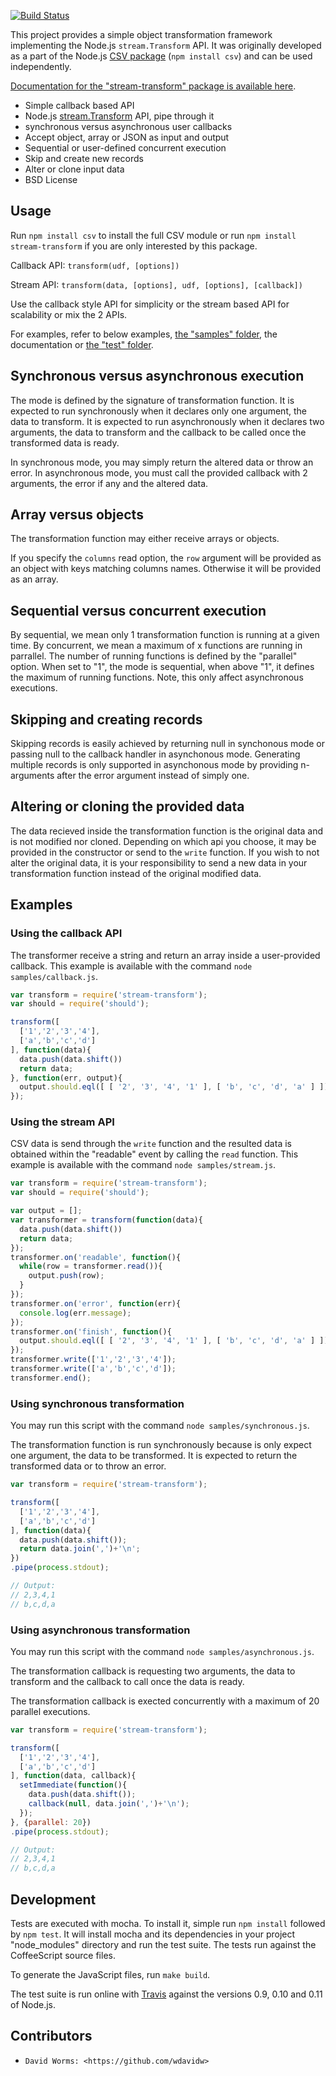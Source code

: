 [![Build Status](https://secure.travis-ci.org/wdavidw/node-stream-transform.png)][travis]

This project provides a simple object transformation framework implementing the 
Node.js `stream.Transform` API. It was originally developed as a part of the Node.js 
[CSV package][csv] (`npm install csv`) and can be used independently.

[Documentation for the "stream-transform" package is available here][home].

*   Simple callback based API
*   Node.js [stream.Transform][streamtransform] API, pipe through it
*   synchronous versus asynchronous user callbacks
*   Accept object, array or JSON as input and output
*   Sequential or user-defined concurrent execution
*   Skip and create new records
*   Alter or clone input data
*   BSD License

## Usage

Run `npm install csv` to install the full CSV module or run 
`npm install stream-transform` if you are only interested by this package.

Callback API: `transform(udf, [options])`   

Stream API: `transform(data, [options], udf, [options], [callback])`   

Use the callback style API for simplicity or the stream based API for 
scalability or mix the 2 APIs.

For examples, refer to below examples, [the "samples" folder][stream-samples], 
the documentation or [the "test" folder][stream-test].

## Synchronous versus asynchronous execution

The mode is defined by the signature of transformation function. It is expected
to run synchronously when it declares only one argument, the data to 
transform. It is expected to run asynchronously when it declares two arguments,
the data to transform and the callback to be called once the transformed data
is ready.

In synchronous mode, you may simply return the altered data or throw an error.
In asynchronous mode, you must call the provided callback with 2 arguments, the
error if any and the altered data.

## Array versus objects

The transformation function may either receive arrays or objects.

If you specify the `columns` read option, the `row` argument will be 
provided as an object with keys matching columns names. Otherwise it
will be provided as an array.

## Sequential versus concurrent execution

By sequential, we mean only 1 transformation function is running at a given
time. By concurrent, we mean a maximum of x functions are running in parrallel. 
The number of running functions is defined by the "parallel" option. When set to
"1", the mode is sequential, when above "1", it defines the maximum of running 
functions. Note, this only affect asynchronous executions.

## Skipping and creating records

Skipping records is easily achieved by returning null in synchonous mode or
passing null to the callback handler in asynchonous mode. Generating multiple
records is only supported in asynchonous mode by providing n-arguments after the
error argument instead of simply one.

## Altering or cloning the provided data

The data recieved inside the transformation function is the original data and is
not modified nor cloned. Depending on which api you choose, it may be provided 
in the constructor or send to the `write` function. If you wish to not alter the
original data, it is your responsibility to send a new data in your
transformation function instead of the original modified data.

## Examples

### Using the callback API

The transformer receive a string and return an array inside a user-provided 
callback. This example is available with the command `node samples/callback.js`.

```javascript
var transform = require('stream-transform');
var should = require('should');

transform([
  ['1','2','3','4'],
  ['a','b','c','d']
], function(data){
  data.push(data.shift())
  return data;
}, function(err, output){
  output.should.eql([ [ '2', '3', '4', '1' ], [ 'b', 'c', 'd', 'a' ] ]);
});
```

### Using the stream API

CSV data is send through the `write` function and the resulted data is obtained
within the "readable" event by calling the `read` function. This example is 
available with the command `node samples/stream.js`.

```javascript
var transform = require('stream-transform');
var should = require('should');

var output = [];
var transformer = transform(function(data){
  data.push(data.shift())
  return data;
});
transformer.on('readable', function(){
  while(row = transformer.read()){
    output.push(row);
  }
});
transformer.on('error', function(err){
  console.log(err.message);
});
transformer.on('finish', function(){
  output.should.eql([ [ '2', '3', '4', '1' ], [ 'b', 'c', 'd', 'a' ] ]);
});
transformer.write(['1','2','3','4']);
transformer.write(['a','b','c','d']);
transformer.end();
```

### Using synchronous transformation

You may run this script with the command `node samples/synchronous.js`.

The transformation function is run synchronously because is only expect one 
argument, the data to be transformed. It is expected to return the transformed
data or to throw an error.
    
```javascript
var transform = require('stream-transform');

transform([
  ['1','2','3','4'],
  ['a','b','c','d']
], function(data){
  data.push(data.shift());
  return data.join(',')+'\n';
})
.pipe(process.stdout);

// Output:
// 2,3,4,1
// b,c,d,a
```

### Using asynchronous transformation

You may run this script with the command `node samples/asynchronous.js`.

The transformation callback is requesting two arguments, the data to transform
and the callback to call once the data is ready.

The transformation callback is exected concurrently with a maximum of 20 
parallel executions.

```javascript
var transform = require('stream-transform');

transform([
  ['1','2','3','4'],
  ['a','b','c','d']
], function(data, callback){
  setImmediate(function(){
    data.push(data.shift());
    callback(null, data.join(',')+'\n');
  });
}, {parallel: 20})
.pipe(process.stdout);

// Output:
// 2,3,4,1
// b,c,d,a
```

## Development

Tests are executed with mocha. To install it, simple run `npm install` 
followed by `npm test`. It will install mocha and its dependencies in your 
project "node_modules" directory and run the test suite. The tests run 
against the CoffeeScript source files.

To generate the JavaScript files, run `make build`.

The test suite is run online with [Travis][travis] against the versions 
0.9, 0.10 and 0.11 of Node.js.

## Contributors

*	  David Worms: <https://github.com/wdavidw>

[streamtransform]: http://nodejs.org/api/stream.html#stream_class_stream_transform
[home]: http://csv.adaltas.com/transform/
[csv]: https://github.com/wdavidw/node-csv
[stream-samples]: https://github.com/wdavidw/node-stream-transform/tree/master/samples
[stream-test]: https://github.com/wdavidw/node-stream-transform/tree/master/test
[travis]: http://travis-ci.org/wdavidw/node-stream-transform

